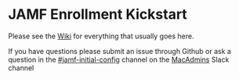 # JAMF Enrollment Kickstart

Please see the [Wiki](https://github.com/Yohan460/JAMF-Enrollment-Kickstart/wiki) for everything that usually goes here.

If you have questions please submit an issue through Github or ask a question in the [#jamf-initial-config](https://macadmins.slack.com/messages/@U5YEE4DPD) channel on the [MacAdmins](macadmins.slack.com) Slack channel
